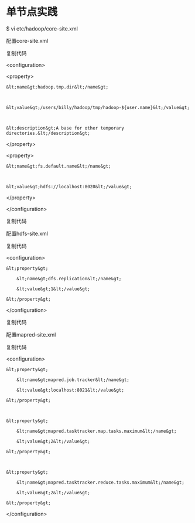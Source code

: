 # 单节点实践

$ vi etc/hadoop/core-site.xml

配置core-site.xml



复制代码



&lt;configuration&gt;



  &lt;property&gt;



    &lt;name&gt;hadoop.tmp.dir&lt;/name&gt;



    &lt;value&gt;/users/billy/hadoop/tmp/hadoop-${user.name}&lt;/value&gt;



    &lt;description&gt;A base for other temporary directories.&lt;/description&gt;



  &lt;/property&gt;



  &lt;property&gt;



    &lt;name&gt;fs.default.name&lt;/name&gt;



    &lt;value&gt;hdfs://localhost:8020&lt;/value&gt;



  &lt;/property&gt;



&lt;/configuration&gt; 



复制代码



配置hdfs-site.xml



复制代码

&lt;configuration&gt;

    &lt;property&gt;

        &lt;name&gt;dfs.replication&lt;/name&gt;

        &lt;value&gt;1&lt;/value&gt;

    &lt;/property&gt;

&lt;/configuration&gt; 



复制代码

配置mapred-site.xml



复制代码

 &lt;configuration&gt;



    &lt;property&gt;

        &lt;name&gt;mapred.job.tracker&lt;/name&gt;

        &lt;value&gt;localhost:8021&lt;/value&gt;

    &lt;/property&gt;

    

    &lt;property&gt;

        &lt;name&gt;mapred.tasktracker.map.tasks.maximum&lt;/name&gt;

        &lt;value&gt;2&lt;/value&gt;

    &lt;/property&gt;

    

    &lt;property&gt;

        &lt;name&gt;mapred.tasktracker.reduce.tasks.maximum&lt;/name&gt;

        &lt;value&gt;2&lt;/value&gt;

    &lt;/property&gt;

&lt;/configuration&gt;



 



